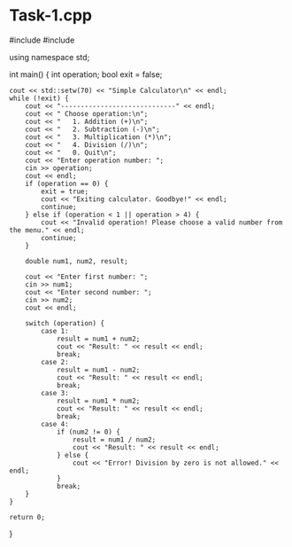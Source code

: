 
# Task-1.cpp
#include <iostream>
#include <iomanip>

using namespace std;

int main() {
    int operation;
    bool exit = false;

    cout << std::setw(70) << "Simple Calculator\n" << endl;
    while (!exit) {
        cout << "-----------------------------" << endl;
        cout << " Choose operation:\n";
        cout << "   1. Addition (+)\n";
        cout << "   2. Subtraction (-)\n";
        cout << "   3. Multiplication (*)\n";
        cout << "   4. Division (/)\n";
        cout << "   0. Quit\n";
        cout << "Enter operation number: ";
        cin >> operation;
        cout << endl;
        if (operation == 0) {
            exit = true;
            cout << "Exiting calculator. Goodbye!" << endl;
            continue;
        } else if (operation < 1 || operation > 4) {
            cout << "Invalid operation! Please choose a valid number from the menu." << endl;
            continue;
        }

        double num1, num2, result;

        cout << "Enter first number: ";
        cin >> num1;
        cout << "Enter second number: ";
        cin >> num2;        
        cout << endl;
        
        switch (operation) {
            case 1:
                result = num1 + num2;
                cout << "Result: " << result << endl;
                break;
            case 2:
                result = num1 - num2;
                cout << "Result: " << result << endl;
                break;
            case 3:
                result = num1 * num2;
                cout << "Result: " << result << endl;
                break;
            case 4:
                if (num2 != 0) {
                    result = num1 / num2;
                    cout << "Result: " << result << endl;
                } else {
                    cout << "Error! Division by zero is not allowed." << endl;
                }
                break;
        }
    }

    return 0;
}
